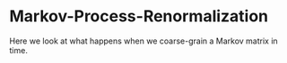 # Markov-Process-Renormalization
Here we look at what happens when we coarse-grain a Markov matrix in time.
